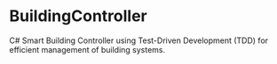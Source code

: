 # BuildingController
C# Smart Building Controller using Test-Driven Development (TDD) for efficient management of building systems.
